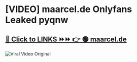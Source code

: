 
 # [VIDEO] maarcel.de Onlyfans Leaked pyqnw

## <h2><a href="https://clipsfans.com/maarcel.de&ref=git">🔗 Click to LINKS ⏩⏩ 👉 🟢 maarcel.de </a></h2>

<a href="https://clipsfans.com/maarcel.de&ref=git" rel="nofollow" data-target="animated-image.originalLink"><img src="https://i.ibb.co.com/xMMVF88/686577567.gif" alt="Viral Video Original" style="max-width: 100%; display: inline-block;" data-target="animated-image.originalImage"></a>

